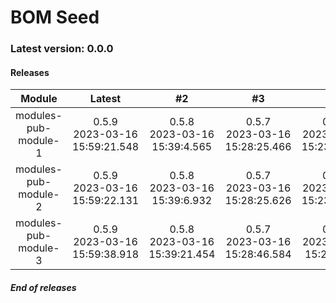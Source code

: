 # BOM Seed

### Latest version: 0.0.0

#### Releases
                
| Module | Latest | #2 | #3 | #4 | #5 |
| :----: | :----: | :----: | :----: | :----: | :----: |
| modules-pub-module-1 | 0.5.9<br> 2023-03-16<br> 15:59:21.548 | 0.5.8<br> 2023-03-16<br> 15:39:4.565 | 0.5.7<br> 2023-03-16<br> 15:28:25.466 | 0.5.6<br> 2023-03-16<br> 15:23:36.226 | 0.5.5<br> 2023-03-16<br> 15:18:15.657 |
| modules-pub-module-2 | 0.5.9<br> 2023-03-16<br> 15:59:22.131 | 0.5.8<br> 2023-03-16<br> 15:39:6.932 | 0.5.7<br> 2023-03-16<br> 15:28:25.626 | 0.5.6<br> 2023-03-16<br> 15:23:31.596 | 0.5.5<br> 2023-03-16<br> 15:18:10.972 |
| modules-pub-module-3 | 0.5.9<br> 2023-03-16<br> 15:59:38.918 | 0.5.8<br> 2023-03-16<br> 15:39:21.454 | 0.5.7<br> 2023-03-16<br> 15:28:46.584 | 0.5.6<br> 2023-03-16<br> 15:23:47.74 | 0.5.5<br> 2023-03-16<br> 15:18:27.53 |
                
                
##### End of releases

